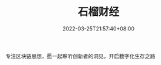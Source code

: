 ﻿---
weight: 
title: "石榴财经"
description: "专注区块链思想，愿一起聆听创新者的洞见，开启数字化生存之路"
date: 2022-03-25T21:57:40+08:00
lastmod: 2022-03-25T16:45:40+08:00
draft: false
authors: ["Metabd"]
featuredImage: "shiliucaijing.jpg"
link: ""
tags: ["元宇宙资讯","石榴财经"]
categories: ["navigation"]
navigation: ["元宇宙资讯"]
lightgallery: true
toc: true
pinned: false
recommend: false
recommend1: false
---
专注区块链思想，愿一起聆听创新者的洞见，开启数字化生存之路
